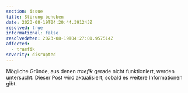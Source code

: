 ```yaml
---
section: issue
title: Störung behoben
date: 2023-08-19T04:20:44.391243Z
resolved: true
informational: false
resolvedWhen: 2023-08-19T04:27:01.957514Z
affected:
  - traefik
severity: disrupted
---
```

Mögliche Gründe, aus denen *traefik* gerade nicht funktioniert, werden untersucht. Dieser Post wird aktualisiert, sobald es weitere Informationen gibt.

        